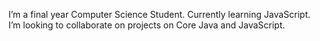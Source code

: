 I’m a final year Computer Science Student.
Currently learning JavaScript.
I’m looking to collaborate on projects on  Core Java and JavaScript.

<!--
**guptasachi/guptasachi** is a ✨ _special_ ✨ repository because its `README.md` (this file) appears on your GitHub profile.

Here are some ideas to get you started:

- 🔭 I’m a final year Computer Science Student
- 🌱 I’m currently learning JavaScript
- 👯 I’m looking to collaborate on projects on  Core Java and JavaScript
- 🤔 I’m looking for help with ...
- 💬 Ask me about ...
- 📫 How to reach me: ...
- 😄 Pronouns: ...
- ⚡ Fun fact: ...
-->
